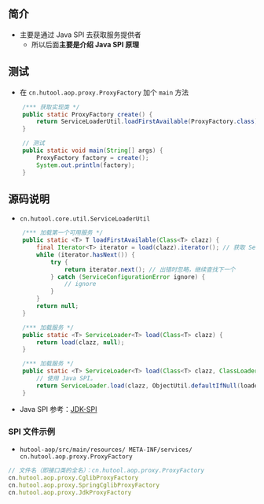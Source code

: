 ## 简介
- 主要是通过 Java SPI 去获取服务提供者
  - 所以后面**主要是介绍 Java SPI 原理**

## 测试
- 在 `cn.hutool.aop.proxy.ProxyFactory` 加个 `main` 方法
```java
    /*** 获取实现类 */
    public static ProxyFactory create() {
        return ServiceLoaderUtil.loadFirstAvailable(ProxyFactory.class);
    }

    // 测试
    public static void main(String[] args) {
        ProxyFactory factory = create();
        System.out.println(factory);
    }
```

## 源码说明
- `cn.hutool.core.util.ServiceLoaderUtil`
```java
    /*** 加载第一个可用服务 */
    public static <T> T loadFirstAvailable(Class<T> clazz) {
        final Iterator<T> iterator = load(clazz).iterator(); // 获取 ServiceLoader 的迭代器
        while (iterator.hasNext()) {
            try {
                return iterator.next(); // 出错时忽略，继续查找下一个
            } catch (ServiceConfigurationError ignore) {
                // ignore
            }
        }
        return null;
    }

    /*** 加载服务 */
    public static <T> ServiceLoader<T> load(Class<T> clazz) {
        return load(clazz, null);
    }

    /*** 加载服务 */
    public static <T> ServiceLoader<T> load(Class<T> clazz, ClassLoader loader) {
        // 使用 Java SPI。
        return ServiceLoader.load(clazz, ObjectUtil.defaultIfNull(loader, ClassLoaderUtil::getClassLoader));
    }
```

- Java SPI 参考：[JDK-SPI](../JDK/SPI.md)


### SPI 文件示例
- `hutool-aop/src/main/resources/ META-INF/services/ cn.hutool.aop.proxy.ProxyFactory`
```js
// 文件名（即接口类的全名）：cn.hutool.aop.proxy.ProxyFactory
cn.hutool.aop.proxy.CglibProxyFactory
cn.hutool.aop.proxy.SpringCglibProxyFactory
cn.hutool.aop.proxy.JdkProxyFactory
```